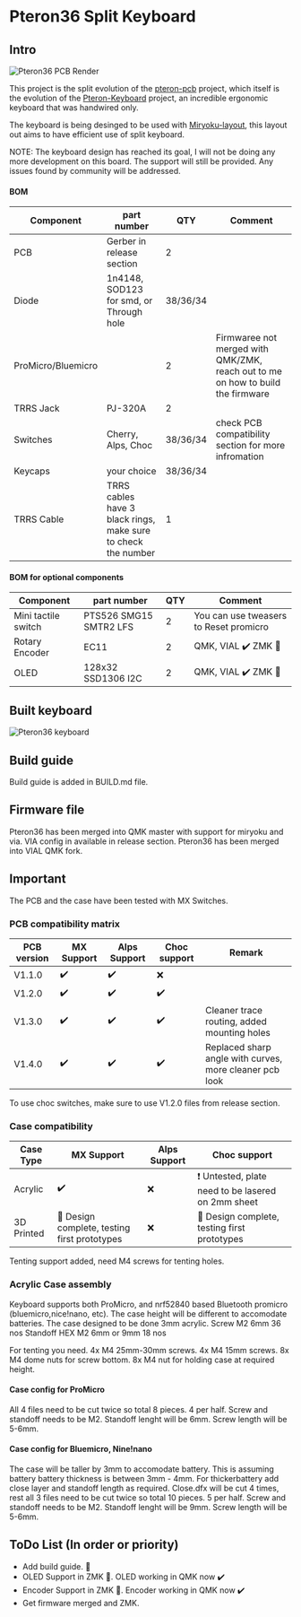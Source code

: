 # Pteron36 Split Keyboard
## Intro 
![Pteron36 PCB Render](https://github.com/harshitgoel96/pteron36-split-keyboard/blob/main/images/pteron36-split.svg)   


This project is the split evolution of the [pteron-pcb](https://github.com/Kraken-Jokes/pteron-pcb) project, which itself is the evolution of the [Pteron-Keyboard](https://github.com/FSund/pteron-keyboard) project, an incredible ergonomic keyboard that was handwired only.

The keyboard is being desinged to be used with [Miryoku-layout](https://github.com/manna-harbour/miryoku), this layout out aims to have efficient use of split keyboard.

NOTE: The keyboard design has reached its goal, I will not be doing any more development on this board. The support will still be provided. Any issues found by community will be addressed.

#### BOM
| Component           | part number                             | QTY | Comment                            |
| ------------------- | --------------------------------------- | --- | ---------------------------------- |
| PCB                 | Gerber in release section               | 2   |                                    |
| Diode               | 1n4148, SOD123 for smd, or Through hole | 38/36/34  |                                    |
| ProMicro/Bluemicro  |                                         | 2   | Firmwaree not merged with QMK/ZMK, reach out to me on how to build the firmware  |
| TRRS Jack           | PJ-320A                                 | 2   |                                    |
| Switches            | Cherry, Alps, Choc                      | 38/36/34  | check PCB compatibility section for more infromation |
| Keycaps             | your choice                             | 38/36/34  |                                    |
| TRRS Cable | TRRS cables have 3 black rings, make sure to check the number | 1   |                                    |

#### BOM for optional components
| Component           | part number                             | QTY | Comment                            |
| ------------------- | --------------------------------------- | --- | ---------------------------------- |
| Mini tactile switch | PTS526 SMG15 SMTR2 LFS                  | 2   | You can use tweasers to Reset promicro      |
| Rotary Encoder      | EC11                                    | 2   | QMK, VIAL ✔️ ZMK 🚧 |
| OLED | 128x32 SSD1306 I2C                  | 2   | QMK, VIAL ✔️ ZMK 🚧 |

## Built keyboard
![Pteron36 keyboard](https://github.com/harshitgoel96/pteron36-split-keyboard/blob/main/images/built.jpeg)

## Build guide
Build guide is added in BUILD.md file.

## Firmware file
Pteron36 has been merged into QMK master with support for miryoku and via. VIA config in available in release section.
Pteron36 has been merged into VIAL QMK fork. 

## Important
The PCB and the case have been tested with MX Switches. 

### PCB compatibility matrix
| PCB version | MX Support | Alps Support | Choc support | Remark |
|-------------|------------|--------------|--------------|--------------|
| V1.1.0 | :heavy_check_mark: |:heavy_check_mark: | :x: | |
| V1.2.0 | :heavy_check_mark: |:heavy_check_mark: | :heavy_check_mark: | |
| V1.3.0 | :heavy_check_mark: |:heavy_check_mark: | :heavy_check_mark: | Cleaner trace routing, added mounting holes |
| V1.4.0 | :heavy_check_mark: |:heavy_check_mark: | :heavy_check_mark: | Replaced sharp angle with curves, more cleaner pcb look |
To use choc switches, make sure to use V1.2.0 files from release section.

### Case compatibility

| Case Type | MX Support | Alps Support | Choc support |
|-------------|------------|--------------|--------------|
| Acrylic | :heavy_check_mark: |:x: | :exclamation: Untested, plate need to be lasered on 2mm sheet |
| 3D Printed | 	:construction: Design complete, testing first prototypes |:x: | 	:construction: Design complete, testing first prototypes |

Tenting support added, need M4 screws for tenting holes.
### Acrylic Case assembly
Keyboard supports both ProMicro, and nrf52840 based Bluetooth promicro (bluemicro,nice!nano, etc). The case height will be different to accomodate batteries.
The case designed to be done 3mm acrylic.
Screw M2 6mm 36 nos
Standoff HEX M2 6mm or 9mm 18 nos

For tenting you need.
4x M4 25mm-30mm screws.
4x M4 15mm screws.
8x M4 dome nuts for screw bottom.
8x M4 nut for holding case at required height.
#### Case config for ProMicro
All 4 files need to be cut twice so total 8 pieces. 4 per half.
Screw and standoff needs to be M2. Standoff lenght will be 6mm. Screw length will be 5-6mm. 

#### Case config for Bluemicro, Nine!nano
The case will be taller by 3mm to accomodate battery. This is assuming battery battery thickness is between 3mm - 4mm. For thickerbattery add close layer and standoff length as required.
Close.dfx will be cut 4 times, rest all 3 files need to be cut twice so total 10 pieces. 5 per half.
Screw and standoff needs to be M2. Standoff lenght will be 9mm. Screw length will be 5-6mm.



## ToDo List (In order or priority)
* Add build guide. :construction:
* OLED Support in ZMK  :construction:. OLED working in QMK now  :heavy_check_mark: 
* Encoder Support in ZMK  :construction:. Encoder working in QMK now  :heavy_check_mark: 
* Get firmware merged and ZMK.

